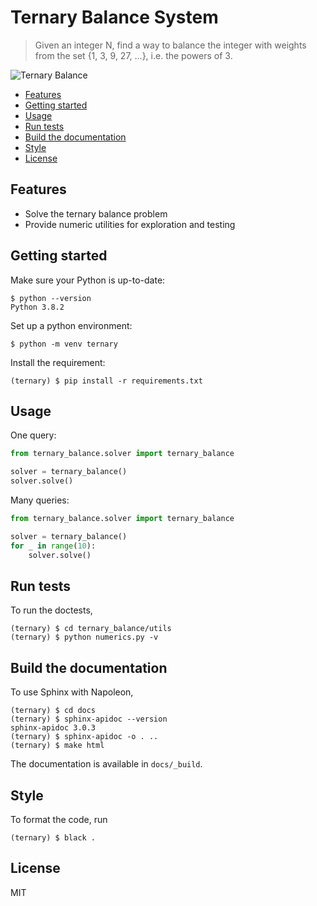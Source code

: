 # Ternary Balance System
> Given an integer N, find a way to balance the integer with weights from the set {1, 3, 9, 27, ...}, i.e. the powers of 3.

![Ternary Balance](https://github.com/poyea/ternary-balance/workflows/Ternary%20Balance/badge.svg)

  * [Features](#features)
  * [Getting started](#getting-started)
  * [Usage](#usage)
  * [Run tests](#run-tests)
  * [Build the documentation](#build-the-documentation)
  * [Style](#style)
  * [License](#license)


## Features
* Solve the ternary balance problem
* Provide numeric utilities for exploration and testing

## Getting started
Make sure your Python is up-to-date:
```
$ python --version
Python 3.8.2
```
Set up a python environment:
```
$ python -m venv ternary
```
Install the requirement:
```
(ternary) $ pip install -r requirements.txt
```

## Usage
One query:
```python
from ternary_balance.solver import ternary_balance

solver = ternary_balance()
solver.solve()
```
Many queries:
```python
from ternary_balance.solver import ternary_balance

solver = ternary_balance()
for _ in range(10):
    solver.solve()
```

## Run tests
To run the doctests,
```
(ternary) $ cd ternary_balance/utils
(ternary) $ python numerics.py -v
```

## Build the documentation
To use Sphinx with Napoleon,
```
(ternary) $ cd docs
(ternary) $ sphinx-apidoc --version
sphinx-apidoc 3.0.3
(ternary) $ sphinx-apidoc -o . ..
(ternary) $ make html
```
The documentation is available in `docs/_build`.

## Style
To format the code, run
```
(ternary) $ black .
```

## License
MIT


